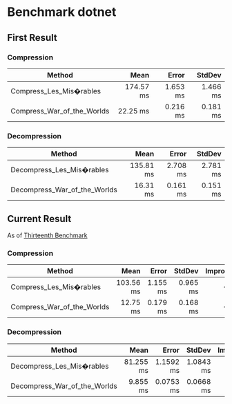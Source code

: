 # Benchmark dotnet

## First Result

### Compression

| Method                     |      Mean |    Error |   StdDev |
|----------------------------|----------:|---------:|---------:|
| Compress_Les_Mis�rables    | 174.57 ms | 1.653 ms | 1.466 ms |
| Compress_War_of_the_Worlds |  22.25 ms | 0.216 ms | 0.181 ms |

### Decompression

| Method                       |      Mean |    Error |   StdDev |
|------------------------------|----------:|---------:|---------:|
| Decompress_Les_Mis�rables    | 135.81 ms | 2.708 ms | 2.781 ms |
| Decompress_War_of_the_Worlds |  16.31 ms | 0.161 ms | 0.151 ms |

## Current Result

As of <a href="https://github.com/stevehjohn/Huffman/blob/master/Benchmarks.md#thirteenth-benchmark">Thirteenth Benchmark</a>

### Compression

| Method                     |      Mean |    Error |   StdDev | Improvement |
|----------------------------|----------:|---------:|---------:|------------:|
| Compress_Les_Mis�rables    | 103.56 ms | 1.155 ms | 0.965 ms |      ~40.7% |
| Compress_War_of_the_Worlds |  12.75 ms | 0.179 ms | 0.168 ms |      ~26.3% |

### Decompression

| Method                       |      Mean |     Error |    StdDev | Improvement |
|------------------------------|----------:|----------:|----------:|------------:|
| Decompress_Les_Mis�rables    | 81.255 ms | 1.1592 ms | 1.0843 ms |      ~40.2% |
| Decompress_War_of_the_Worlds |  9.855 ms | 0.0753 ms | 0.0668 ms |      ~39.6% |